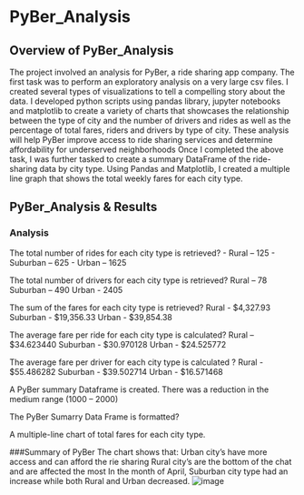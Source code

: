 # PyBer_Analysis

## Overview of PyBer_Analysis

The project involved an analysis for PyBer, a ride sharing app company. The first task was to perform an exploratory analysis on a very large csv files. I created several types of visualizations  to tell a compelling story about the data. I developed python scripts using pandas library, jupyter notebooks and matplotlib to create a variety of charts that showcases the relationship between the type of city and the number of drivers and rides as well as the percentage of total fares, riders and drivers by type of city. These analysis will help PyBer improve access to ride sharing services and determine affordability for underserved neighborhoods
Once I completed the above task, I was further tasked to create a summary DataFrame of the ride-sharing data by city type. Using Pandas and Matplotlib, I created a multiple line graph that shows the total weekly fares for each city type.

## PyBer_Analysis & Results

### Analysis
The total  number of rides for each city type is retrieved?
                - Rural – 125
                - Suburban – 625
                - Urban – 1625

The total number of drivers for each city type is retrieved?
                Rural – 78
                Suburban – 490
                Urban - 2405

The sum of the fares for each city type is retrieved?
Rural - $4,327.93
Suburban - $19,356.33
Urban - $39,854.38

The average fare per ride for each city type is calculated?
Rural –  $34.623440
Suburban - $30.970128
Urban - $24.525772

The average fare per driver for each city type is calculated ?
Rural - $55.486282
Suburban - $39.502714
Urban - $16.571468

A PyBer summary Dataframe is created.
There was a reduction in the medium range (1000 – 2000)

The PyBer Sumarry Data Frame is formatted?

A multiple-line chart of total fares for each city type.



   ###Summary of PyBer
The chart shows that:
Urban city’s have more access and can afford the rie sharing
Rural city’s are the bottom of the  chat and are affected the most
In the month of April, Suburban city type had an increase while both Rural and Urban decreased. 
![image](https://user-images.githubusercontent.com/78401776/112767359-55384a80-8fe4-11eb-9ceb-ce7ebbb07d8f.png)
